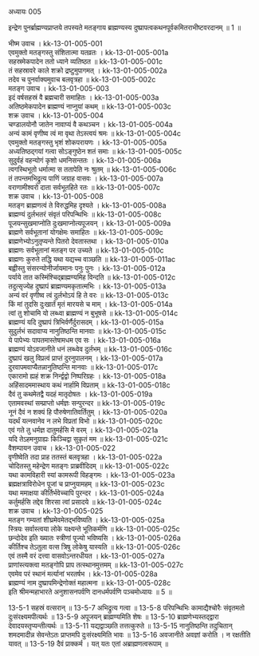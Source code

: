 अध्यायः 005

इन्द्रेण पुनर्ब्राह्मण्यप्राप्तये तपस्यते मतङ्गाय ब्राह्मण्यस्य दुष्प्रापत्वकथनपूर्वकमितराभीष्टवरदानम् ॥ 1 ॥

भीष्म उवाच ।	kk-13-01-005-001  
एवमुक्तो मतङ्गस्तु संशितात्मा यतव्रतः ।	kk-13-01-005-001a  
सहस्रमेकपादेन ततो ध्याने व्यतिष्ठत ॥	kk-13-01-005-001c  
तं सहस्रावरे काले शक्रो द्रष्टुमुपागमत् ।	kk-13-01-005-002a  
तदेव च पुनर्वाक्यमुवाच बलवृत्रहा ॥	kk-13-01-005-002c  
मतङ्ग उवाच ।	kk-13-01-005-003  
इदं वर्षसहस्रं वै ब्रह्मचारी समाहितः ।	kk-13-01-005-003a  
अतिष्ठमेकपादेन ब्राह्मण्यं नाप्नुयां कथम् ॥	kk-13-01-005-003c  
शक्र उवाच ।	kk-13-01-005-004  
चण्डालयोनौ जातेन नावाप्यं वै कथञ्चन ।	kk-13-01-005-004a  
अन्यं कामं वृणीष्व त्वं मा वृथा तेऽस्त्वयं श्रमः ॥	kk-13-01-005-004c  
एवमुक्तो मतङ्गस्तु भृशं शोकपरायणः ।	kk-13-01-005-005a  
अध्यतिष्ठद्गयां गत्वा सोऽङ्गुष्ठेन शतं समाः ॥	kk-13-01-005-005c  
सुदुर्वहं वहन्योगं कृशो धमनिसन्ततः ।	kk-13-01-005-006a  
त्वगस्थिभूतो धर्मात्मा स ततापेति नः श्रुतम् ॥	kk-13-01-005-006c  
तं तपन्तमभिद्रुत्य पाणिं जग्राह वासवः ।	kk-13-01-005-007a  
वराणामीश्वरो दाता सर्वभूतहिते रतः ॥	kk-13-01-005-007c  
शक्र उवाच ।	kk-13-01-005-008  
मतङ्ग ब्राह्मणत्वं ते विरुद्धमिह दृश्यते ।	kk-13-01-005-008a  
ब्राह्मण्यं दुर्लभतरं संवृतं परिपन्थिभिः ॥	kk-13-01-005-008c  
पूजयन्सुखमाप्नोति दुःखमाप्नोत्यपूजयन् ।	kk-13-01-005-009a  
ब्राह्मणे सर्वभूतानां योगक्षेमः समाहितः ॥	kk-13-01-005-009c  
ब्राह्मणेभ्योऽनुतृप्यन्ते पितरो देवतास्तथा ।	kk-13-01-005-010a  
ब्राह्मणः सर्वभूतानां मतङ्ग पर उच्यते ॥	kk-13-01-005-010c  
ब्राह्मणः कुरुते तद्धि यथा यद्यच्च वाञ्छति ॥	kk-13-01-005-011ac  
बह्वीस्तु संसरन्योनीर्जायमानः पनुः पुनः ।	kk-13-01-005-012a  
पर्याये तात कस्मिंश्चिद्ब्राह्मण्यमिह विन्दति ॥	kk-13-01-005-012c  
तदुत्सृज्येह दुष्प्रापं ब्राह्मण्यमकृतात्मभिः ।	kk-13-01-005-013a  
अन्यं वरं वृणीष्व त्वं दुर्लभोऽयं हि ते वरः ॥	kk-13-01-005-013c  
किं मां तुदसि दुःखार्तं मृतं मारयसे च माम् ।	kk-13-01-005-014a  
त्वां तु शोचामि यो लब्ध्वा ब्राह्मण्यं न बुभूषसे ॥	kk-13-01-005-014c  
ब्राह्मण्यं यदि दुष्प्रापं त्रिभिर्वर्णैर्दुरासदम् ।	kk-13-01-005-015a  
सुदुर्लभं सदावाप्य नानुतिष्ठन्ति मानवाः ॥	kk-13-01-005-015c  
ये पापेभ्यः पापतमास्तेषामधम एव सः ।	kk-13-01-005-016a  
ब्राह्मण्यं योऽवजानीते धनं लब्ध्वेव दुर्लभम् ॥	kk-13-01-005-016c  
दुष्प्रापं खलु विप्रत्वं प्राप्तं दुरनुपालनम् ।	kk-13-01-005-017a  
दुरवापमवाप्यैतन्नानुतिष्ठन्ति मानवाः ॥	kk-13-01-005-017c  
एकारामो ह्यहं शक्र निर्न्द्वद्वो निष्परिग्रहः ।	kk-13-01-005-018a  
अहिंसादममास्थाय कथं नार्हामि विप्रताम् ॥	kk-13-01-005-018c  
दैवं तु कथमेतद्वै यदहं मातृदोषतः ।	kk-13-01-005-019a  
एतामवस्थां सम्प्राप्तो धर्मज्ञः सन्पुरन्दर ॥	kk-13-01-005-019c  
नूनं दैवं न शक्यं हि पौरुषेणातिवर्तितुम् ।	kk-13-01-005-020a  
यदर्थं यत्नवानेव न लभे विप्रतां विभो ॥	kk-13-01-005-020c  
एवं गते तु धर्मज्ञ दातुमर्हसि मे वरम् ।	kk-13-01-005-021a  
यदि तेऽहमनुग्राह्यः किञ्चिद्वा सुकृतं मम ॥	kk-13-01-005-021c  
वैशम्पायन उवाच ।	kk-13-01-005-022  
वृणीष्वेति तदा प्राह ततस्तं बलवृत्रहा ।	kk-13-01-005-022a  
चोदितस्तु महेन्द्रेण मतङ्गः प्राब्रवीदिदम् ॥	kk-13-01-005-022c  
यथा कामविहारी स्यां कामरूपी विहङ्गमः ।	kk-13-01-005-023a  
ब्रह्मक्षत्राविरोधेन पूजां च प्राप्नुयामहम् ॥	kk-13-01-005-023c  
यथा ममाक्षया कीर्तिर्भवेच्चापि पुरन्दर ।	kk-13-01-005-024a  
कर्तुमर्हसि तद्देव शिरसा त्वां प्रसादये ॥	kk-13-01-005-024c  
शक्र उवाच ।	kk-13-01-005-025  
मतङ्ग गम्यतां शीघ्रमेवमेतद्भविष्यति ।	kk-13-01-005-025a  
स्त्रियः सर्वास्त्वया लोके यक्ष्यन्ते भूतिकर्मणि ॥	kk-13-01-005-025c  
छन्दोदेव इति ख्यातः स्त्रीणां पूज्यो भविष्यसि ।	kk-13-01-005-026a  
कीर्तिश्च तेऽतुला वत्स त्रिषु लोकेषु यास्यति ॥	kk-13-01-005-026c  
एवं तस्मै वरं दत्त्वा वासवोऽन्तरधीयत ।	kk-13-01-005-027a  
प्राणांस्त्यक्त्वा मतङ्गोपि प्राप तत्स्थानमुत्तमम् ॥	kk-13-01-005-027c  
एवमेव परं स्थानं मर्त्यानां भरतर्षभ ।	kk-13-01-005-028a  
ब्राह्मण्यं नाम दुष्प्रापमिन्द्रेणोक्तं महात्मना ॥ 		kk-13-01-005-028c  
इति श्रीमन्महाभारते अनुशासनपर्वणि दानधर्मपर्वणि पञ्चमोध्यायः ॥ 5 ॥
	
13-5-1 सहस्रं वत्सरान् ॥ 13-5-7 अभिद्रुत्य गत्वा ॥ 13-5-8 परिपन्थिभिः कामाद्यैश्चोरैः संवृतमतो दुःसंरक्ष्यमपीत्यर्थः ॥ 13-5-9 अपूजयन् ब्राह्मण्यमिति शेषः ॥ 13-5-10 ब्राह्मणेभ्यस्तद्द्वारा देवादयस्तृप्यन्तीत्यर्थः ॥ 13-5-11 यद्यद्वाञ्छति तत्तत्कुरुते ॥ 13-5-15 नानुतिष्ठन्ति तदुचितान् शमदमादीन्न सेवन्तेऽतः प्राप्तमपि दुःसंरक्ष्यमिति भावः ॥ 13-5-16 अवजानीते अवज्ञां करोति । न रक्षतीति यावत् ॥ 13-5-19 दैवं प्राक्कर्म । यत् यतः एतां अब्राह्मणत्वरूपाम् ॥
